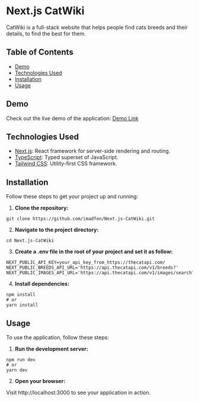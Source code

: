 # Next.js CatWiki

CatWiki is a full-stack website that helps people find cats breeds and their details, to find the best for them.

## Table of Contents

- [Demo](#demo)
- [Technologies Used](#technologies-used)
- [Installation](#installation)
- [Usage](#usage)

## Demo

Check out the live demo of the application: [Demo Link](http://catwiki-ten.vercel.app/)


## Technologies Used

- [Next.js](https://nextjs.org/): React framework for server-side rendering and routing.
- [TypeScript](https://www.typescriptlang.org/): Typed superset of JavaScript.
- [Tailwind CSS](https://tailwindcss.com/): Utility-first CSS framework.

## Installation

Follow these steps to get your project up and running:

1. **Clone the repository:**
```bach
git clone https://github.com/imadfen/Next.js-CatWiki.git
```
   
2. **Navigate to the project directory:**
```bach
cd Next.js-CatWiki
```
3. **Create a .env file in the root of your project and set it as follow:**

```env
NEXT_PUBLIC_API_KEY=your_api_key_from_https://thecatapi.com/
NEXT_PUBLIC_BREEDS_API_URL='https://api.thecatapi.com/v1/breeds?'
NEXT_PUBLIC_IMAGES_API_URL='https://api.thecatapi.com/v1/images/search?'
```

4. **Install dependencies:**
```bach
npm install
# or
yarn install
```

## Usage

To use the application, follow these steps:

1. **Run the development server:**
```bach
npm run dev
# or
yarn dev
```

2. **Open your browser:**

Visit http://localhost:3000 to see your application in action.
